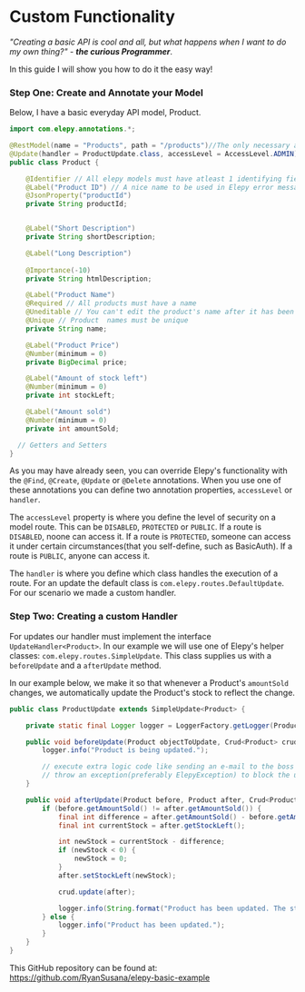 # Custom Functionality

_"Creating a basic API is cool and all, but what happens when I want to do my own thing?"_ - ___the curious Programmer___.

In this guide I will show you how to do it the easy way!

### Step One: Create and Annotate your Model
Below, I have a basic everyday API model, Product.
```java
import com.elepy.annotations.*;

@RestModel(name = "Products", path = "/products")//The only necessary annotation for Elepy
@Update(handler = ProductUpdate.class, accessLevel = AccessLevel.ADMIN) //Override Elepy's Update :D
public class Product {

    @Identifier // All elepy models must have atleast 1 identifying field. By default it can be a 'String productId;'
    @Label("Product ID") // A nice name to be used in Elepy error messages and such
    @JsonProperty("productId")
    private String productId;


    @Label("Short Description")
    private String shortDescription;

    @Label("Long Description")
    
    @Importance(-10)
    private String htmlDescription;

    @Label("Product Name")
    @Required // All products must have a name
    @Uneditable // You can't edit the product's name after it has been set
    @Unique // Product  names must be unique
    private String name;

    @Label("Product Price")
    @Number(minimum = 0)
    private BigDecimal price;

    @Label("Amount of stock left")
    @Number(minimum = 0)
    private int stockLeft;

    @Label("Amount sold")
    @Number(minimum = 0)
    private int amountSold;

  // Getters and Setters
}
```

As you may have already seen, you can override Elepy's functionality with the `@Find`, `@Create`, `@Update` or `@Delete` annotations. When you use one of these annotations you can define two annotation properties, `accessLevel` or `handler`. 

The `accessLevel` property is where you define the level of security on a model route. This can be `DISABLED`, `PROTECTED` or `PUBLIC`. If a route is `DISABLED`, noone can access it. If a route is `PROTECTED`, someone can access it under certain circumstances(that you self-define, such as BasicAuth). If a route is `PUBLIC`, anyone can access it.

The `handler` is where you define which class handles the execution of a route. For an update the default class is `com.elepy.routes.DefaultUpdate`. For our scenario we made a custom handler.

### Step Two: Creating a custom Handler
For updates our handler must implement the interface `UpdateHandler<Product>`. In our example we will use one of Elepy's helper classes: `com.elepy.routes.SimpleUpdate`. This class supplies us with a `beforeUpdate` and a `afterUpdate` method.

In our example below, we make it so that whenever a Product's `amountSold` changes, we automatically update the Product's stock to reflect the change.
``` java
public class ProductUpdate extends SimpleUpdate<Product> {

    private static final Logger logger = LoggerFactory.getLogger(ProductUpdate.class);

    public void beforeUpdate(Product objectToUpdate, Crud<Product> crud, ElepyContext elepy) {
        logger.info("Product is being updated.");

        // execute extra logic code like sending an e-mail to the boss :D
        // throw an exception(preferably ElepyException) to block the update
    }

    public void afterUpdate(Product before, Product after, Crud<Product> crud, ElepyContext elepy) {
        if (before.getAmountSold() != after.getAmountSold()) {
            final int difference = after.getAmountSold() - before.getAmountSold();
            final int currentStock = after.getStockLeft();

            int newStock = currentStock - difference;
            if (newStock < 0) {
                newStock = 0;
            }
            after.setStockLeft(newStock);

            crud.update(after);

            logger.info(String.format("Product has been updated. The stock has been increased/decreased by %d.", difference));
        } else {
            logger.info("Product has been updated.");
        }
    }
}
```

This GitHub repository can be found at: https://github.com/RyanSusana/elepy-basic-example